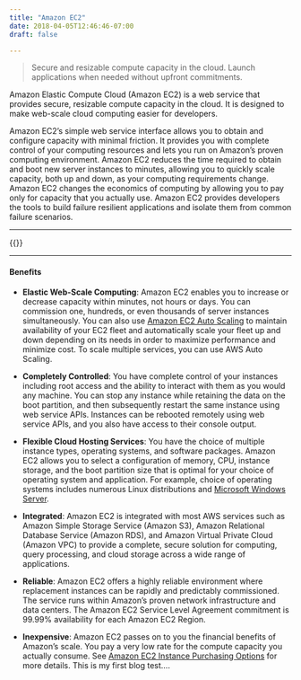 ```yaml
---
title: "Amazon EC2"
date: 2018-04-05T12:46:46-07:00
draft: false

---
```


> Secure and resizable compute capacity in the cloud. Launch applications when needed without upfront commitments.

Amazon Elastic Compute Cloud (Amazon EC2) is a web service that provides secure, resizable compute capacity in the cloud. It is designed to make web-scale cloud computing easier for developers.

Amazon EC2’s simple web service interface allows you to obtain and configure capacity with minimal friction. It provides you with complete control of your computing resources and lets you run on Amazon’s proven computing environment. Amazon EC2 reduces the time required to obtain and boot new server instances to minutes, allowing you to quickly scale capacity, both up and down, as your computing requirements change. Amazon EC2 changes the economics of computing by allowing you to pay only for capacity that you actually use. Amazon EC2 provides developers the tools to build failure resilient applications and isolate them from common failure scenarios.

***
{{<youtube TsRBftzZsQo>}}

***

#### Benefits
*  **Elastic Web-Scale Computing**: Amazon EC2 enables you to increase or decrease capacity within minutes, not hours or days. You can commission one, hundreds, or even thousands of server instances simultaneously. You can also use [Amazon EC2 Auto Scaling](https://aws.amazon.com/ec2/autoscaling/) to maintain availability of your EC2 fleet and automatically scale your fleet up and down depending on its needs in order to maximize performance and minimize cost. To scale multiple services, you can use AWS Auto Scaling.

* **Completely Controlled**: You have complete control of your instances including root access and the ability to interact with them as you would any machine. You can stop any instance while retaining the data on the boot partition, and then subsequently restart the same instance using web service APIs. Instances can be rebooted remotely using web service APIs, and you also have access to their console output.

* **Flexible Cloud Hosting Services**: You have the choice of multiple instance types, operating systems, and software packages. Amazon EC2 allows you to select a configuration of memory, CPU, instance storage, and the boot partition size that is optimal for your choice of operating system and application. For example, choice of operating systems includes numerous Linux distributions and [Microsoft Windows Server](https://aws.amazon.com/windows/).

* **Integrated**: Amazon EC2 is integrated with most AWS services such as Amazon Simple Storage Service (Amazon S3), Amazon Relational Database Service (Amazon RDS), and Amazon Virtual Private Cloud (Amazon VPC) to provide a complete, secure solution for computing, query processing, and cloud storage across a wide range of applications.

* **Reliable**: Amazon EC2 offers a highly reliable environment where replacement instances can be rapidly and predictably commissioned. The service runs within Amazon’s proven network infrastructure and data centers. The Amazon EC2 Service Level Agreement commitment is 99.99% availability for each Amazon EC2 Region.


* **Inexpensive**:  Amazon EC2 passes on to you the financial benefits of Amazon’s scale. You pay a very low rate for the compute capacity you actually consume. See [Amazon EC2 Instance Purchasing Options](https://aws.amazon.com/ec2/spot/) for more details.
This is my first blog test....

